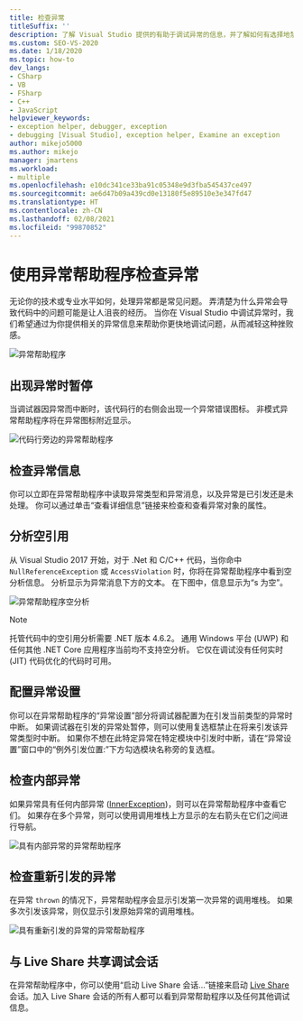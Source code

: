 ```yaml
---
title: 检查异常
titleSuffix: ''
description: 了解 Visual Studio 提供的有助于调试异常的信息，并了解如何有选择地禁用异常时中断。
ms.custom: SEO-VS-2020
ms.date: 1/18/2020
ms.topic: how-to
dev_langs:
- CSharp
- VB
- FSharp
- C++
- JavaScript
helpviewer_keywords:
- exception helper, debugger, exception
- debugging [Visual Studio], exception helper, Examine an exception
author: mikejo5000
ms.author: mikejo
manager: jmartens
ms.workload:
- multiple
ms.openlocfilehash: e10dc341ce33ba91c05348e9d3fba545437ce497
ms.sourcegitcommit: ae6d47b09a439cd0e13180f5e89510e3e347fd47
ms.translationtype: HT
ms.contentlocale: zh-CN
ms.lasthandoff: 02/08/2021
ms.locfileid: "99870852"
---
```

# <a name="inspect-an-exception-using-the-exception-helper"></a>使用异常帮助程序检查异常 

无论你的技术或专业水平如何，处理异常都是常见问题。 弄清楚为什么异常会导致代码中的问题可能是让人沮丧的经历。 当你在 Visual Studio 中调试异常时，我们希望通过为你提供相关的异常信息来帮助你更快地调试问题，从而减轻这种挫败感。

![异常帮助程序](media/debugger-exception-helper-default.png)

## <a name="pause-on-the-exception"></a>出现异常时暂停
当调试器因异常而中断时，该代码行的右侧会出现一个异常错误图标。 非模式异常帮助程序将在异常图标附近显示。

![代码行旁边的异常帮助程序](media/debugger-exception-helper-locerror.png)

## <a name="inspect-exception-info"></a>检查异常信息
你可以立即在异常帮助程序中读取异常类型和异常消息，以及异常是已引发还是未处理。 你可以通过单击“查看详细信息”链接来检查和查看异常对象的属性。

## <a name="analyze-null-references"></a>分析空引用
从 Visual Studio 2017 开始，对于 .Net 和 C/C++ 代码，当你命中 `NullReferenceException` 或 `AccessViolation` 时，你将在异常帮助程序中看到空分析信息。 分析显示为异常消息下方的文本。 在下图中，信息显示为“s 为空”。

![异常帮助程序空分析](media/debugger-exception-helper-default.png)


> [!NOTE]
> 托管代码中的空引用分析需要 .NET 版本 4.6.2。 通用 Windows 平台 (UWP) 和任何其他 .NET Core 应用程序当前均不支持空分析。 它仅在调试没有任何实时 (JIT) 代码优化的代码时可用。

## <a name="configure-exception-settings"></a>配置异常设置 
你可以在异常帮助程序的“异常设置”部分将调试器配置为在引发当前类型的异常时中断。 如果调试器在引发的异常处暂停，则可以使用复选框禁止在将来引发该异常类型时中断。 如果你不想在此特定异常在特定模块中引发时中断，请在“异常设置”窗口中的“例外引发位置:”下方勾选模块名称旁的复选框。 

## <a name="inspect-inner-exceptions"></a>检查内部异常 
如果异常具有任何内部异常 ([InnerException](/dotnet/api/system.exception.innerexception))，则可以在异常帮助程序中查看它们。 如果存在多个异常，则可以使用调用堆栈上方显示的左右箭头在它们之间进行导航。

![具有内部异常的异常帮助程序](media/debugger-exception-helper-innerexception.png)

## <a name="inspect-rethrown-exceptions"></a>检查重新引发的异常
在异常 `thrown` 的情况下，异常帮助程序会显示引发第一次异常的调用堆栈。 如果多次引发该异常，则仅显示引发原始异常的调用堆栈。

![具有重新引发的异常的异常帮助程序](media/debugger-exception-helper-innerexception.png)

## <a name="share-a-debug-session-with-live-share"></a>与 Live Share 共享调试会话
在异常帮助程序中，你可以使用“启动 Live Share 会话...”链接来启动 [Live Share](/visualstudio/liveshare/) 会话。加入 Live Share 会话的所有人都可以看到异常帮助程序以及任何其他调试信息。